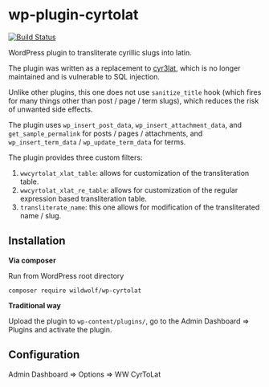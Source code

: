 # wp-plugin-cyrtolat

[![Build Status](https://travis-ci.org/sjinks/wp-plugin-cyrtolat.svg?branch=master)](https://travis-ci.org/sjinks/wp-plugin-cyrtolat)

WordPress plugin to transliterate cyrillic slugs into latin.

The plugin was written as a replacement to [cyr3lat](https://wordpress.org/plugins/cyr3lat/),
which is no longer maintained and is vulnerable to SQL injection.

Unlike other plugins, this one does not use `sanitize_title` hook (which fires for many things
other than post / page / term slugs), which reduces the risk of unwanted side effects.

The plugin uses `wp_insert_post_data`, `wp_insert_attachment_data`, and `get_sample_permalink`
for posts / pages / attachments, and `wp_insert_term_data` / `wp_update_term_data` for terms.

The plugin provides three custom filters:
1. `wwcyrtolat_xlat_table`: allows for customization of the transliteration table.
2. `wwcyrtolat_xlat_re_table`: allows for customization of the regular expression based transliteration table.
3. `transliterate_name`: this one allows for modification of the transliterated name / slug.

## Installation

**Via composer**

Run from WordPress root directory

```
composer require wildwolf/wp-cyrtolat
```

**Traditional way**

Upload the plugin to `wp-content/plugins/`, go to the Admin Dashboard => Plugins and activate the plugin.

## Configuration

Admin Dashboard => Options => WW CyrToLat
